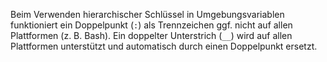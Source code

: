 Beim Verwenden hierarchischer Schlüssel in Umgebungsvariablen funktioniert ein Doppelpunkt (`:`) als Trennzeichen ggf. nicht auf allen Plattformen (z. B. Bash). Ein doppelter Unterstrich (`__`) wird auf allen Plattformen unterstützt und automatisch durch einen Doppelpunkt ersetzt.
